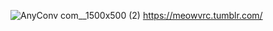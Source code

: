 ![AnyConv com__1500x500 (2)](https://user-images.githubusercontent.com/119520867/213491515-e8fcec47-5b80-4ad8-bc93-9ce01be07ac3.png)
https://meowvrc.tumblr.com/
                     


